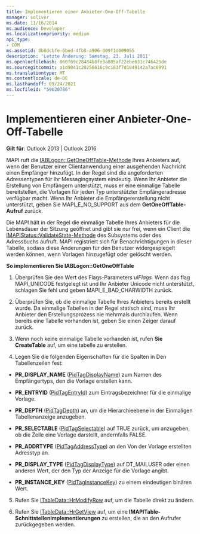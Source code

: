 ```yaml
---
title: Implementieren einer Anbieter-One-Off-Tabelle
manager: soliver
ms.date: 11/16/2014
ms.audience: Developer
ms.localizationpriority: medium
api_type:
- COM
ms.assetid: 8b0dcbfe-6bed-4fb8-a906-009f1d009055
description: 'Letzte Änderung: Samstag, 23. Juli 2011'
ms.openlocfilehash: 060f69c28484b8fe3a805af22ebe631c746425de
ms.sourcegitcommit: a1d9041c20256616c9c183f7d1049142a7ac6991
ms.translationtype: MT
ms.contentlocale: de-DE
ms.lasthandoff: 09/24/2021
ms.locfileid: "59620786"
---
```

# <a name="implementing-a-provider-one-off-table"></a>Implementieren einer Anbieter-One-Off-Tabelle

  
  
**Gilt für**: Outlook 2013 | Outlook 2016 
  
MAPI ruft die [IABLogon::GetOneOffTable-Methode](iablogon-getoneofftable.md) Ihres Anbieters auf, wenn der Benutzer einer Clientanwendung einer ausgehenden Nachricht einen Empfänger hinzufügt. In der Regel sind die angeforderten Adressentypen für Ihr Messagingsystem eindeutig. Wenn Ihr Anbieter die Erstellung von Empfängern unterstützt, muss er eine einmalige Tabelle bereitstellen, die Vorlagen für jeden Typ unterstützter Empfängeradresse verfügbar macht. Wenn Ihr Anbieter die Empfängererstellung nicht unterstützt, geben Sie MAPI_E_NO_SUPPORT aus dem **GetOneOffTable-Aufruf** zurück. 
  
Die MAPI hält in der Regel die einmalige Tabelle Ihres Anbieters für die Lebensdauer der Sitzung geöffnet und gibt sie nur frei, wenn ein Client die [IMAPIStatus::ValidateState-Methode](imapistatus-validatestate.md) des Subsystems oder des Adressbuchs aufruft. MAPI registriert sich für Benachrichtigungen in dieser Tabelle, sodass diese Änderungen für den Benutzer widergespiegelt werden können, wenn Vorlagen hinzugefügt oder gelöscht werden. 
  
 **So implementieren Sie IABLogon::GetOneOffTable**
  
1. Überprüfen Sie den Wert des Flags-Parameters _ulFlags._ Wenn das flag MAPI_UNICODE festgelegt ist und Ihr Anbieter Unicode nicht unterstützt, schlagen Sie fehl und geben MAPI_E_BAD_CHARWIDTH zurück. 
    
2. Überprüfen Sie, ob die einmalige Tabelle Ihres Anbieters bereits erstellt wurde. Da einmalige Tabellen in der Regel statisch sind, muss Ihr Anbieter den Erstellungsprozess nie mehrmals durchlaufen. Wenn bereits eine Tabelle vorhanden ist, geben Sie einen Zeiger darauf zurück. 
    
3. Wenn noch keine einmalige Tabelle vorhanden ist, rufen **Sie CreateTable** auf, um eine tabelle zu erstellen. 
    
4. Legen Sie die folgenden Eigenschaften für die Spalten in Den Tabellenzeilen fest:
    
  - **PR_DISPLAY_NAME** ([PidTagDisplayName](pidtagdisplayname-canonical-property.md)) zum Namen des Empfängertyps, den die Vorlage erstellen kann. 
    
  - **PR_ENTRYID** ([PidTagEntryId](pidtagentryid-canonical-property.md)) zum Eintragsbezeichner für die einmalige Vorlage.
    
  - **PR_DEPTH** ([PidTagDepth](pidtagdepth-canonical-property.md)) an, um die Hierarchieebene in der Einmaligen Tabellenanzeige anzugeben.
    
  - **PR_SELECTABLE** ([PidTagSelectable](pidtagselectable-canonical-property.md)) auf TRUE zurück, um anzugeben, ob die Zeile eine Vorlage darstellt, andernfalls FALSE.
    
  - **PR_ADDRTYPE** ([PidTagAddressType](pidtagaddresstype-canonical-property.md)) an den Von der Vorlage erstellten Adresstyp an.
    
  - **PR_DISPLAY_TYPE** ([PidTagDisplayType](pidtagdisplaytype-canonical-property.md)) auf DT_MAILUSER oder einen anderen Wert, der den Typ der Anzeige für die Vorlage angibt.
    
  - **PR_INSTANCE_KEY** ([PidTagInstanceKey](pidtaginstancekey-canonical-property.md)) zu einem eindeutigen binären Wert. 
    
5. Rufen Sie [ITableData::HrModifyRow](itabledata-hrmodifyrow.md) auf, um die Tabelle direkt zu ändern. 
    
6. Rufen Sie [ITableData::HrGetView](itabledata-hrgetview.md) auf, um eine **IMAPITable-Schnittstellenimplementierungen** zu erstellen, die an den Aufrufer zurückgegeben werden. 
    

